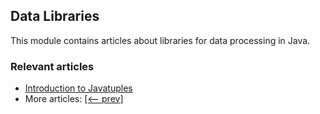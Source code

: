 ## Data Libraries

This module contains articles about libraries for data processing in Java.

### Relevant articles
- [Introduction to Javatuples](https://www.baeldung.com/java-tuples)
- More articles: [[<-- prev]](/../libraries-data-2)
